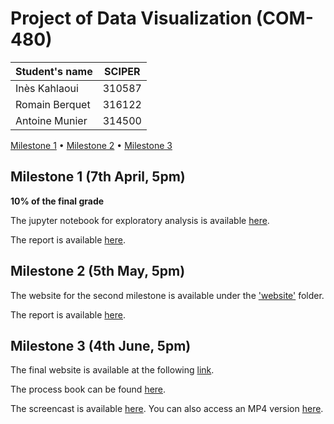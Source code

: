 # Project of Data Visualization (COM-480)

| Student's name | SCIPER |
| -------------- | ------ |
| Inès Kahlaoui| 310587 |
| Romain Berquet| 316122 |
| Antoine Munier| 314500 |

[Milestone 1](https://github.com/com-480-data-visualization/project-2023-kibram/tree/master/Milestone1) • [Milestone 2](https://github.com/com-480-data-visualization/project-2023-kibram/tree/master/Milestone2) • [Milestone 3](#milestone-3)

## Milestone 1 (7th April, 5pm)

**10% of the final grade**

 The jupyter notebook for exploratory analysis is available [here](https://github.com/com-480-data-visualization/project-2023-kibram/blob/master/Milestone1/milestone1.ipynb).
 
The report is available [here](https://github.com/com-480-data-visualization/project-2023-kibram/blob/master/Milestone1/Milestone1.pdf).


## Milestone 2 (5th May, 5pm)

The website for the second milestone is available under the ['website'](https://github.com/com-480-data-visualization/project-2023-kibram/blob/master/Milestone2/) folder.

The report is available [here](https://github.com/com-480-data-visualization/project-2023-kibram/blob/master/Milestone2/Milestone2.pdf).

## Milestone 3 (4th June, 5pm)

The final website is available at the following [link]().

The process book can be found [here](https://github.com/com-480-data-visualization/project-2023-kibram/blob/master/Milestone3/ProcessBook.pdf).

The screencast is available [here](). You can also access an MP4 version [here](https://github.com/com-480-data-visualization/project-2023-kibram/blob/master/Milestone3/screencast.mp4).


